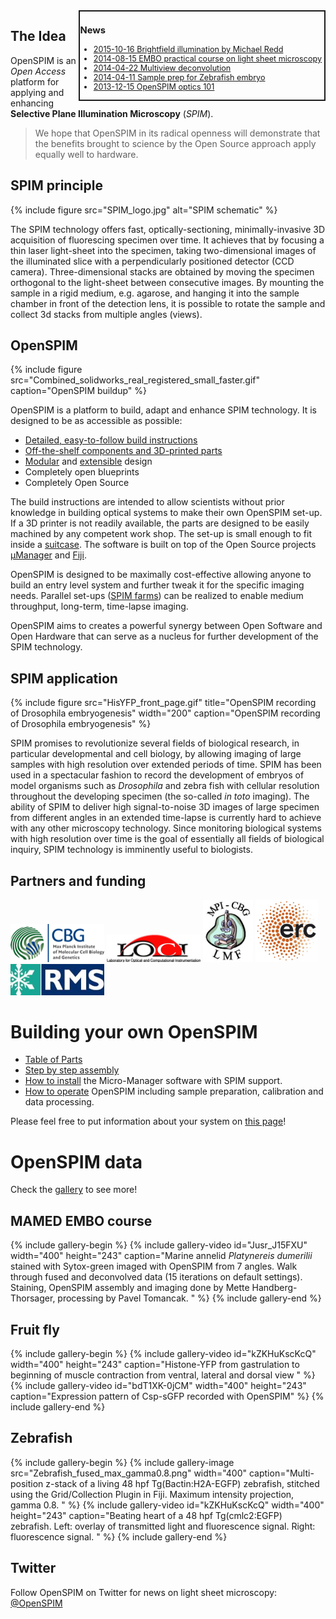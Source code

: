 ---
---
<div cellspacing="5" style="width: 31em; font-size: 90%; text-align:left; float:right; position:relative; border:2px; border-style:solid;">

### News

* [2015-10-16 Brightfield illumination by Michael Redd](/2015-10-16_Brightfield_illumination_by_Michael_Redd)
* [2014-08-15 EMBO practical course on light sheet microscopy](/2014-08-15_EMBO_practical_course_on_light_sheet_microscopy)
* [2014-04-22 Multiview deconvolution](/2014-04-22_Multiview_deconvolution)
* [2014-04-11 Sample prep for Zebrafish embryo](/2014-04-11_Sample_prep_for_Zebrafish_embryo)
* [2013-12-15 OpenSPIM optics 101](/2013-12-15_OpenSPIM_optics_101)

</div>

## The Idea

OpenSPIM is an *Open Access* platform for applying and enhancing **Selective Plane Illumination Microscopy** (*SPIM*).

> We hope that OpenSPIM in its radical openness will demonstrate that the
> benefits brought to science by the Open Source approach apply equally well to
> hardware.

## SPIM principle

{% include figure src="SPIM_logo.jpg" alt="SPIM schematic" %}

The SPIM technology offers fast, optically-sectioning, minimally-invasive 3D acquisition of fluorescing specimen over time. It achieves that by focusing a thin laser light-sheet into the specimen, taking two-dimensional images of the illuminated slice with a perpendicularly positioned detector (CCD camera). Three-dimensional stacks are obtained by moving the specimen orthogonal to the light-sheet between consecutive images. By mounting the sample in a rigid medium, e.g. agarose, and hanging it into the sample chamber in front of the detection lens, it is possible to rotate the sample and collect 3d stacks from
multiple angles (views).

## OpenSPIM

{% include figure src="Combined_solidworks_real_registered_small_faster.gif" caption="OpenSPIM buildup" %}

OpenSPIM is a platform to build, adapt and enhance SPIM technology. It is designed to be as accessible as possible:

* [Detailed, easy-to-follow build instructions](Step_by_step_assembly)
* [Off-the-shelf components and 3D-printed parts](Table_of_parts)
* [Modular](images/Combined_OpenSPIM_buildup_looped.gif) and [extensible](Configurations) design
* Completely open blueprints
* Completely Open Source

The build instructions are intended to allow scientists without prior knowledge in building optical systems to make their own OpenSPIM set-up. If a 3D printer is not readily available, the parts are designed to be easily machined by any competent work shop. The set-up is small enough to fit inside a [suitcase](images/SPIM_in_a_suitcase.jpg). The software is built on top of the
Open Source projects [µManager](https://micro-manager.org/) and [Fiji](https://fiji.sc/).

OpenSPIM is designed to be maximally cost-effective allowing anyone to build an entry level system and further tweak it for the specific imaging needs. Parallel set-ups ([SPIM farms](images/2I_1D_OpenSPIM_farm_02.jpg)) can be realized to enable medium throughput, long-term, time-lapse imaging.

OpenSPIM aims to creates a powerful synergy between Open Software and Open Hardware that can serve as a nucleus for further development of the SPIM technology.

## SPIM application

{% include figure src="HisYFP_front_page.gif" title="OpenSPIM recording of Drosophila embryogenesis" width="200" caption="OpenSPIM recording of Drosophila embryogenesis" %}

SPIM promises to revolutionize several fields of biological research, in particular developmental and cell biology, by allowing imaging of large samples with high resolution over extended periods of time. SPIM has been used in a spectacular fashion to record the development of embryos of model organisms such as *Drosophila* and zebra fish with cellular resolution throughout the developing specimen (the so-called *in toto* imaging). The ability of SPIM to deliver high signal-to-noise 3D images of large specimen from different angles in an extended time-lapse is currently hard to achieve with any other microscopy technology. Since monitoring biological systems with high resolution over time is the goal of essentially all fields of biological inquiry, SPIM technology is imminently useful to biologists.

## Partners and funding

<img src="images/Mpi-cbg-logo.gif" width="150" alt="Mpi-cbg-logo.gif"/> <img src="images/LOCI_logo.jpg" width="150" alt="LOCI_logo.jpg"/> <img src="images/LMF_logo.jpg" width="80" alt="LMF_logo.jpg"/> <img src="images/ERC_acronym.jpg" width="100" alt="ERC_acronym.jpg"/> <img src="images/RMS_logo.jpg" width="150" alt="RMS_logo.jpg"/>

# Building your own OpenSPIM

  - [Table of Parts](Table_of_parts)
  - [Step by step assembly](Step_by_step_assembly)
  - [How to install](How_to_install) the Micro-Manager
    software with SPIM support.
  - [How to operate](Operation) OpenSPIM including sample
    preparation, calibration and data processing.

Please feel free to put information about your system on <a href="Who_has_an_OpenSPIM">this page</a>!

# OpenSPIM data

Check the <a href="Gallery#OpenSPIM_data">gallery</a> to see more!

## MAMED EMBO course

{% include gallery-begin %}
{% include gallery-video id="Jusr_J15FXU" width="400" height="243" caption="Marine annelid *Platynereis dumerilii* stained with Sytox-green imaged with OpenSPIM from 7 angles. Walk through fused and deconvolved data (15 iterations on default settings). Staining, OpenSPIM assembly and imaging done by Mette Handberg-Thorsager, processing by Pavel Tomancak. " %}
{% include gallery-end %}


## Fruit fly

{% include gallery-begin %}
{% include gallery-video id="kZKHuKscKcQ" width="400" height="243" caption="Histone-YFP from gastrulation to beginning of muscle contraction from ventral, lateral and dorsal view
" %}
{% include gallery-video id="bdT1XK-0jCM" width="400" height="243" caption="Expression pattern of Csp-sGFP recorded with OpenSPIM" %}
{% include gallery-end %}

## Zebrafish

{% include gallery-begin %}
{% include gallery-image src="Zebrafish_fused_max_gamma0.8.png" width="400" caption="Multi-position z-stack of a living 48 hpf Tg(Bactin:H2A-EGFP) zebrafish, stitched using the Grid/Collection Plugin in Fiji. Maximum intensity projection, gamma 0.8. " %}
{% include gallery-video id="kZKHuKscKcQ" width="400" height="243" caption="Beating heart of a 48 hpf Tg(cmlc2:EGFP) zebrafish. Left: overlay of transmitted light and fluorescence signal. Right: fluorescence signal. " %}
{% include gallery-end %}

## Twitter

Follow OpenSPIM on Twitter for news on light sheet microscopy: <a href="https://twitter.com/openspim">@OpenSPIM</a>

